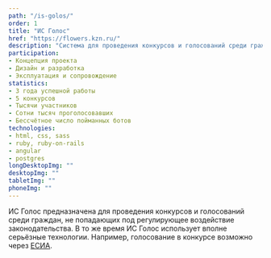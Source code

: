 ```yaml
---
path: "/is-golos/"
order: 1
title: "ИС Голос"
href: "https://flowers.kzn.ru/"
description: "Система для проведения конкурсов и голосований среди граждан на примере \"цветочного фестиваля\" в г. Казань."
participation:
- Концепция проекта
- Дизайн и разработка
- Эксплуатация и сопровождение
statistics:
- 3 года успешной работы
- 5 конкурсов
- Тысячи участников
- Сотни тысяч проголосовавших
- Бессчётное число пойманных ботов
technologies:
- html, css, sass
- ruby, ruby-on-rails
- angular
- postgres
longDesktopImg: ""
desktopImg: ""
tabletImg: ""
phoneImg: ""
---
```


ИС Голос предназначена для проведения конкурсов и голосований среди граждан, не попадающих под регулирующее воздействие законодательства. В то же время ИС Голос использует вполне серьёзные технологии. Например, голосование в конкурсе возможно через <a href=https://esia.gosuslugi.ru>ЕСИА</a>.
